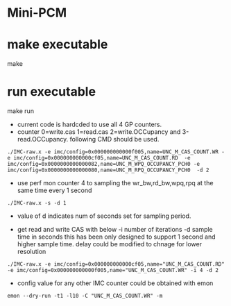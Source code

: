 # Mini-PCM
# make executable
make

# run executable
make run

* current code is hardcded to use all 4 GP counters.
* counter 0=write.cas 1=read.cas 2=write.OCCupancy and 3-read.OCCupancy. following CMD should be used.
```
./IMC-raw.x -e imc/config=0x000000000000f005,name=UNC_M_CAS_COUNT.WR -e imc/config=0x000000000000cf05,name=UNC_M_CAS_COUNT.RD  -e imc/config=0x0000000000000082,name=UNC_M_WPQ_OCCUPANCY_PCH0 -e imc/config=0x0000000000000080,name=UNC_M_RPQ_OCCUPANCY_PCH0  -d 2
```
* use perf mon counter 4 to sampling the wr_bw,rd_bw,wpq,rpq at the same time every 1 second
```
./IMC-raw.x -s -d 1
```


* value of d indicates num of seconds set for sampling period.

* get read and write CAS with below -i number of iterations -d sample time in seconds this has been only designed to support 1 second and higher sample time. delay could be modified to chnage for lower resolution
```
./IMC-raw.x -e imc/config=0x000000000000cf05,name="UNC_M_CAS_COUNT.RD" -e imc/config=0x000000000000f005,name="UNC_M_CAS_COUNT.WR" -i 4 -d 2
```
* config value for any other IMC counter could be obtained with emon
```
emon --dry-run -t1 -l10 -C "UNC_M_CAS_COUNT.WR" -m
```
